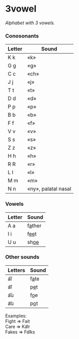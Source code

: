 # 3vowel
*Alphabet with 3 vowels.*
### Conosonants
| Letter | Sound |
| --- | --- |
| K k | «k» |
| G g | «g» |
| C c | «ch» |
| J j | «j» |
| T t | «t» |
| D d | «d» |
| P p | «p» |
| B b | «b» |
| F f | «f» |
| V v | «v» |
| S s | «s» |
| Z z | «z» |
| H h | «h» |
| R R | «r» |
| L l | «l» |
| M m | «m» |
| N n | «ny», palatal nasal |

### Vowels
| Letter | Sound |
| --- | --- |
| A a | f<ins>a</ins>ther |
| I i | f<ins>ee</ins>t |
| U u | sh<ins>oe</ins> |

### Other sounds
| Letters | Sound |
| --- | --- |
| a&#x0361;i | f<ins>a</ins>te |
| a&#x035D;i | p<ins>e</ins>t |
| a&#x0361;u | f<ins>o</ins>e |
| a&#x035D;u | p<ins>o</ins>t |

Examples:  
Fight => Fait  
Care => Ka&#x0361;ir  
Fakes => Fa&#x0361;iks  
